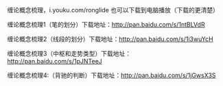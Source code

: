 
缠论概念梳理，i.youku.com/ronglide 也可以下载到电脑播放（下载的更清楚）

缠论概念梳理1（笔的划分）下载地址：http://pan.baidu.com/s/1ntBLVdR

缠论概念梳理2（线段的划分）下载地址：http://pan.baidu.com/s/1i3wuYcH

缠论概念梳理3（中枢和走势类型）下载地址：http://pan.baidu.com/s/1pJNTeeJ

缠论概念梳理4:（背驰的判断）下载地址：http://pan.baidu.com/s/1jGwsX3S

